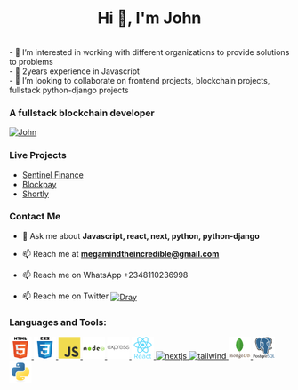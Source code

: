 <h1 align="center">Hi 👋, I'm John</h1><br>
- 👀 I’m interested in working with different organizations to provide solutions to problems <br>
- 🌱 2years experience in Javascript<br>
- 💞️ I’m looking to collaborate on frontend projects, blockchain projects, fullstack python-django projects <br>



<h3 align="">A fullstack blockchain developer</h3>


<p align="left"> <a href="https://twitter.com/Knowledge_JO" target="blank"><img src="https://img.shields.io/twitter/follow/Knowledge_JO?logo=twitter&style=for-the-badge" alt="John" /></a> </p>

<h3 align="">Live Projects</h3>
<ul>
  <li>
     <a href="https://senti-fi-loan.vercel.app/" target="_blank">Sentinel Finance</a>

  </li>
  <li>
    <a href="https://blockpayo.vercel.app/" target="_blank">Blockpay</a>

  </li>
  <li>
     <a href="https://shortly-flax.vercel.app/" target="_blank">Shortly</a>
  </li>
</ul>

<h3 align="">Contact Me</h3>

- 💬 Ask me about **Javascript, react, next, python, python-django**

- 📫 Reach me at **megamindtheincredible@gmail.com**
- 📫 Reach me on WhatsApp +2348110236998
- 📫 Reach me on Twitter <a href="https://twitter.com/Knowledge_JO" target="blank"><img align="center" src="https://cdn.jsdelivr.net/npm/simple-icons@3.0.1/icons/twitter.svg" alt="Dray" height="30" width="40" /></a>


<!--<h3 align="left">Connect with me:</h3>
<p align="left">

<a href="https://twitter.com/Knowledge_JO" target="blank"><img align="center" src="https://cdn.jsdelivr.net/npm/simple-icons@3.0.1/icons/twitter.svg" alt="John" height="30" width="40" /></a> -->

<h3 align="left">Languages and Tools:</h3>
<p align="left">
    <a href="https://www.w3.org/html/" target="_blank"> <img src="https://raw.githubusercontent.com/devicons/devicon/master/icons/html5/html5-original-wordmark.svg" alt="html5" width="40" height="40"/> </a>
    <a href="https://www.w3schools.com/css/" target="_blank"> <img src="https://raw.githubusercontent.com/devicons/devicon/master/icons/css3/css3-original-wordmark.svg" alt="css3" width="40" height="40"/> </a>
    <a href="https://developer.mozilla.org/en-US/docs/Web/JavaScript" target="_blank"> <img src="https://raw.githubusercontent.com/devicons/devicon/master/icons/javascript/javascript-original.svg" alt="javascript" width="40" height="40"/> </a>
      <a href="https://nodejs.org" target="_blank"> <img src="https://raw.githubusercontent.com/devicons/devicon/master/icons/nodejs/nodejs-original-wordmark.svg" alt="nodejs" width="40" height="40"/> </a>
    <a href="https://expressjs.com" target="_blank"> <img src="https://raw.githubusercontent.com/devicons/devicon/master/icons/express/express-original-wordmark.svg" alt="express" width="40" height="40"/> </a>
      <a href="https://reactjs.org/" target="_blank"> <img src="https://raw.githubusercontent.com/devicons/devicon/master/icons/react/react-original-wordmark.svg" alt="react" width="40" height="40"/> </a>
    <a href="https://nextjs.org/" target="_blank"> <img src="https://cdn.worldvectorlogo.com/logos/nextjs-3.svg" alt="nextjs" width="40" height="40"/> </a>
    <a href="https://tailwindcss.com/" target="_blank"> <img src="https://www.vectorlogo.zone/logos/tailwindcss/tailwindcss-icon.svg" alt="tailwind" width="40" height="40"/> </a>
    <a href="https://www.mongodb.com/" target="_blank"> <img src="https://raw.githubusercontent.com/devicons/devicon/master/icons/mongodb/mongodb-original-wordmark.svg" alt="mongodb" width="40" height="40"/> </a>
    <a href="https://www.postgresql.org" target="_blank"> <img src="https://raw.githubusercontent.com/devicons/devicon/master/icons/postgresql/postgresql-original-wordmark.svg" alt="postgresql" width="40" height="40"/> </a>
    <a href="https://www.python.org" target="_blank"> <img src="https://raw.githubusercontent.com/devicons/devicon/master/icons/python/python-original.svg" alt="python" width="40" height="40"/> </a>
    </p>


<!--
**magnificientStudios/magnificientStudios** is a ✨ _special_ ✨ repository because its `README.md` (this file) appears on your GitHub profile.

Here are some ideas to get you started:

- 🔭 I’m currently working on ...
- 🌱 I’m currently learning ...
- 👯 I’m looking to collaborate on ...
- 🤔 I’m looking for help with ...
- 💬 Ask me about ...
- 📫 How to reach me: ...
- 😄 Pronouns: ...
- ⚡ Fun fact: ...
-->
